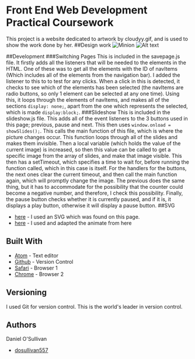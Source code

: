# Front End Web Development Practical Coursework

This project is a website dedicated to artwork by cloudyy.gif, and is used to show the work done by her.
##Design work
![Minion](http://octodex.github.com/images/minion.png)
![Alt text](http://octodex.github.com/images/stormtroopocat.jpg "The Stormtroopocat")

##Development
###Switching Pages
This is included in the savepage.js file. It firstly adds all the listeners that will be needed to the elements in the HTML. One of these was to get all the elements with the ID of navItems (Which includes all of the elements from the navigation bar). I added the listener to this to to test for any clicks. When a click in this is detected, it checks to see which of the elements has been selected (the navItems are radio buttons, so only 1 element can be selected at any one time). Using this, it loops through the elements of navItems, and makes all of the sections `display: none;`, apart from the one which represents the selected, which is made `display:block;`.
###Slideshow
This is included in the slideshow.js file. This adds all of the event listeners to the 3 buttons used in this page; previous, pause and next. This then uses `window.onload = showSlides();`. This calls the main function of this file, which is where the picture changes occur. This function loops through all of the slides and makes them invisible. Then a local variable (which holds the value of the current image) is increased, so then this value can be called to get a specific image from the array of slides, and make that image visible. This then has a setTimeout, which specifies a time to wait for, before running the function called, which in this case is itself. For the handlers for the buttons, the next ones clear the current timeout, and then call the main function again, which will promptly change the image. The previous does the same thing, but it has to accommodate for the possibility that the counter could become a negative number, and therefore, I check this possibility. Finally, the pause button checks whether it is currently paused, and if it is, it displays a play button, otherwise it will display a pause button.
##SVG
* [here](https://commons.wikimedia.org/wiki/Category:SVG_cloud_icons) - I used an SVG which was found on this page.
* [here](http://www.tutorialized.com/tutorial/Create-a-Gently-Swaying-Image-With-CSS3-Animation/85877) - I used and adapted the animate from here




## Built With

* [Atom](https://atom.io) - Text editor
* [Github](https://github.com) - Version Control
* [Safari](https://support.apple.com/en_GB/downloads/safari) - Browser 1
* [Chrome](https://www.google.com/chrome/browser/desktop/index.html) - Browser 2



## Versioning

I used Git for version control. This is the world's leader in version control.

## Authors

Daniel O'Sullivan
* [dosullivan557](https://github.com/dosullivan557)
